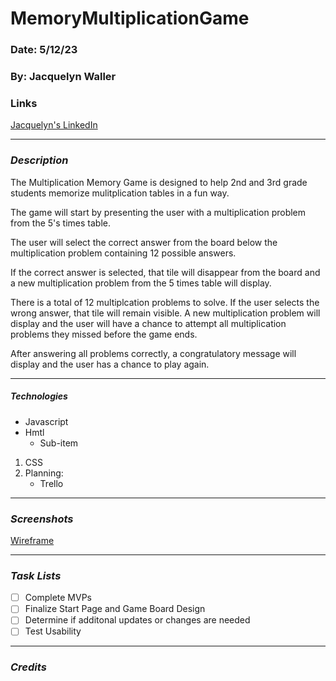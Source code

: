 # MemoryMultiplicationGame
### Date: 5/12/23
### By: Jacquelyn Waller
### Links 
[Jacquelyn's LinkedIn](www.linkedin.com/in/jacquelyn-waller-3)
***
### **_Description_**
The Multiplication Memory Game is designed to help 2nd and 3rd grade students memorize mulitplication tables in a fun way. 

The game will start by presenting the user with a multiplication problem from the 5's times table. 

The user will select the correct answer from the board below the multiplication problem containing 12 possible answers.

If the correct answer is selected, that tile will disappear from the board and a new multiplication problem from the 5 times table will display. 

There is a total of 12 multiplcation problems to solve. If the user selects the wrong answer, that tile will remain visible. A new multiplication problem will display and the user will have a chance to attempt all multiplication problems they missed before the game ends.

After answering all problems correctly, a congratulatory message will display and the user has a chance to play again.
***
##### **_Technologies_**
- Javascript
- Hmtl
    - Sub-item
1. CSS
2. Planning:
    - Trello
***
### **_Screenshots_**
[Wireframe](https://bit.ly/multiplication-game-wireframe)
***
### **_Task Lists_**
- [ ] Complete MVPs
- [ ] Finalize Start Page and Game Board Design
- [ ] Determine if additonal updates or changes are needed
- [ ] Test Usability
***
### **_Credits_**
